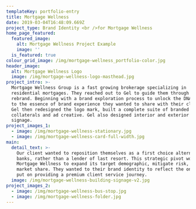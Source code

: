 ```yaml
---
templateKey: portfolio-entry
title: Mortgage Wellness
date: 2019-03-04T16:48:09.669Z
project_type: Brand Identity <br />for Mortgage Wellness
home_page_featured:
  featured_image:
    alt: Mortgage Wellness Project Example
    image: ''
  is_featured: true
colour_grid_image: /img/mortgage-wellness_portfolio-color.jpg
header_image:
  alt: Mortgage Wellness Logo
  image: /img/mortgage-wellness-logo-masthead.jpg
project_intro: >-
  Mortgage Wellness Group is a fast growing brokerage specializing in
  residential mortgages. They reached out to Gel to guide them through a
  rebrand. Beginning with a brand exploration process to unlock the DNA and get
  to the essence of brand experience they wanted to share with their clients,
  Gel then redesigned the logo mark, built a complete suite of branded
  collaterals and ad creative. Gel also designed interior and exterior building
  signage.
project_images_1:
  - image: /img/mortgage-wellness-stationary.jpg
  - image: /img/mortgage-wellness-card-full-width.jpg
main:
  detail_text: >-
    Our client wanted to reposition themselves as a first choice alternative to
    banks, rather than a lender of last resort. This strategic pivot would allow
    Mortgage Wellness to expand its target demographic, mitigate risk, and grow
    market share. They wanted to their brand identity to reflect the onus they
    put on providing a premium client service journey.
  image: /img/mortgage-wellness-building-signage-v2.jpg
project_images_2:
  - image: /img/mortgage-wellness-bus-stop.jpg
  - image: /img/mortgage-wellness-folder.jpg
---
```


